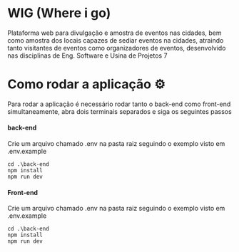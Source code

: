 # WIG (Where i go)

Plataforma web para divulgação e amostra de eventos nas cidades, bem como amostra dos locais capazes de sediar eventos na cidades, atraindo tanto visitantes de eventos como organizadores de eventos, desenvolvido nas disciplinas de Eng. Software e Usina de Projetos 7

# Como rodar a aplicação ⚙

Para rodar a aplicação é necessário rodar tanto o back-end como front-end simultaneamente, abra dois terminais separados e siga os seguintes passos

#### back-end

Crie um arquivo chamado .env na pasta raiz seguindo o exemplo visto em .env.example

```
cd .\back-end
npm install
npm run dev
```

#### Front-end

Crie um arquivo chamado .env na pasta raiz seguindo o exemplo visto em .env.example

```
cd .\back-end
npm install
npm run dev
```
